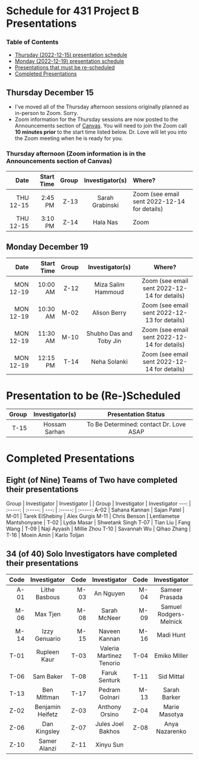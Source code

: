 # Schedule for 431 Project B Presentations

### Table of Contents

- [Thursday (2022-12-15) presentation schedule](#thursday-december-15)
- [Monday (2022-12-19) presentation schedule](#monday-december-19)
- [Presentations that must be re-scheduled](#presentations-to-be-re-scheduled)
- [Completed Presentations](#completed-presentations)

## Thursday December 15

- I've moved all of the Thursday afternoon sessions originally planned as in-person to Zoom. Sorry.
- Zoom information for the Thursday sessions are now posted to the Announcements section of [Canvas](https://canvas.case.edu/). You will need to join the Zoom call **10 minutes prior** to the start time listed below. Dr. Love will let you into the Zoom meeting when he is ready for you.

### Thursday afternoon (Zoom information is in the Announcements section of Canvas)

Date | Start Time | Group | Investigator(s) | Where?
----: | ----: | ----: | :-----------------------------: | :----------------
THU 12-15 | 2:45 PM | Z-13 | Sarah Grabinski | Zoom (see email sent 2022-12-14 for details)
THU 12-15 | 3:10 PM | Z-14 | Hala Nas | Zoom

## Monday December 19

Date | Start Time | Group | Investigator(s) | Where?
----: | ----: | ----: | :-----------------------------: | :----------------:
MON 12-19 | 10:00 AM | Z-12 | Miza Salim Hammoud | Zoom (see email sent 2022-12-14 for details)
MON 12-19 | 10:30 AM | M-02 | Alison Berry | Zoom (see email sent 2022-12-13 for details)
MON 12-19 | 11:30 AM | M-10 | Shubho Das and Toby Jin | Zoom (see email sent 2022-12-14 for details)
MON 12-19 | 12:15 PM | T-14 | Neha Solanki | Zoom (see email sent 2022-12-14 for details)

# Presentation to be (Re-)Scheduled

Group | Investigator(s) | Presentation Status
----: | :-----------------------------: | :--------------------: 
T-15 | Hossam Sarhan | To Be Determined: contact Dr. Love ASAP

# Completed Presentations

## Eight (of Nine) Teams of Two have completed their presentations

Group | Investigator | Investigator | | Group | Investigator | Investigator
---: | :-----: | :-----: | ---: | :-----: | :-----:
A-02 | Sahana Kannan | Sajan Patel | M-01 | Tarek ElShebiny | Alex Gurgis
M-11 | Chris Benson | Lentlametse Mantshonyane | T-02 | Lydia Masar | Shwetank Singh
T-07 | Tian Liu | Fang Wang | T-09 | Naji Ayyash | Millie Zhou
T-10 | Savannah Wu | Qihao Zhang | T-16 | Moein Amin | Karlo Toljan

## 34 (of 40) Solo Investigators have completed their presentations

Code | Investigator | Code | Investigator | Code | Investigator | Code | Investigator
---: | :-----: | ---: | :-----: | ---: | :-----: | ---: | :-----: 
A-01 | Lithe Basbous | M-03 | An Nguyen | M-04 | Sameer Prasada | M-05 | Aqsa Khan 
M-06 | Max Tjen | M-08 | Sarah McNeer | M-09 | Samuel Rodgers-Melnick | M-12 | Bryan Abadie
M-14 | Izzy Genuario | M-15 | Naveen Kannan | M-16 | Madi Hunt | M-17 | Keisi Kotobelli
T-01 | Rupleen Kaur | T-03 | Valeria Martinez Tenorio | T-04 | Emiko Miller | T-05 | Meredith Zhang
T-06 | Sam Baker | T-08 | Faruk Senturk | T-11 | Sid Mittal | T-12 | Katie Hassett 
T-13 | Ben Mittman | T-17 | Pedram Golnari | M-13 | Sarah Barker | Z-01 | Kim Robbins
Z-02 | Benjamin Heifetz | Z-03 | Anthony Orsino | Z-04 | Marie Masotya | Z-05 | Yinglun Geng 
Z-06 | Dan Kingsley | Z-07 | Jules Joel Bakhos | Z-08 | Anya Nazarenko | Z-09 | Seth Bauer 
Z-10 | Samer Alanzi | Z-11 | Xinyu Sun | 

